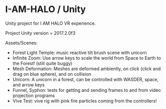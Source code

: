 # I-AM-HALO / Unity

Unity project for I AM HALO VR experience. 

Project Unity version = 2017.2.0f3

Assets/Scenes:
- Forest Light Temple: music reactive tilt brush scene with unicorn
- Infinite Zoom: Use arrow keys to scale the world from Space to Earth to the Forest! (still quite buggy)
- Mesh Deformation: Meshes are deformed ambiently, on click (click and drag on blue sphere), and on collision
- Unicorn: A unicorn in a forest, can be controlled with WASDER, space, and arrow keys
- Funnel, Syphon: tests for getting and sending frames to and from video projection programs
- Vive Test: vive rig with pink fire particles coming from the controllers!
